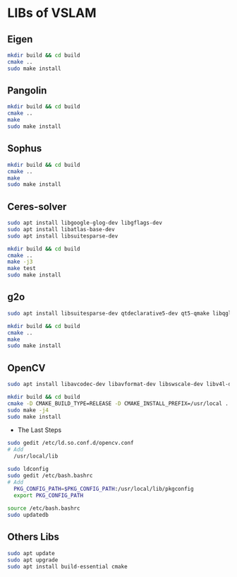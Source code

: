 # LIBs of VSLAM

## Eigen

```bash
mkdir build && cd build
cmake ..
sudo make install
```
    
## Pangolin
  
```bash
mkdir build && cd build
cmake ..
make
sudo make install
```
  
## Sophus
  
```bash
mkdir build && cd build
cmake ..
make
sudo make install
```
  
## Ceres-solver
  
```bash
sudo apt install libgoogle-glog-dev libgflags-dev
sudo apt install libatlas-base-dev
sudo apt install libsuitesparse-dev

mkdir build && cd build
cmake ..
make -j3
make test
sudo make install
```
  
## g2o
  
```bash
sudo apt install libsuitesparse-dev qtdeclarative5-dev qt5-qmake libqglviewer-dev-qt5

mkdir build && cd build
cmake ..
make
sudo make install
```
  

## OpenCV
  
```bash
sudo apt install libavcodec-dev libavformat-dev libswscale-dev libv4l-dev libxvidcore-dev libx264-dev libatlas-base-dev gfortran libgtk2.0-dev libjpeg-dev libpng-dev

mkdir build && cd build
cmake -D CMAKE_BUILD_TYPE=RELEASE -D CMAKE_INSTALL_PREFIX=/usr/local ..
sudo make -j4
sudo make install
```
  
- The Last Steps
```bash
sudo gedit /etc/ld.so.conf.d/opencv.conf
# Add
  /usr/local/lib

sudo ldconfig
sudo gedit /etc/bash.bashrc
# Add
  PKG_CONFIG_PATH=$PKG_CONFIG_PATH:/usr/local/lib/pkgconfig
  export PKG_CONFIG_PATH
      
source /etc/bash.bashrc
sudo updatedb
```
  
## Others Libs

```bash
sudo apt update
sudo apt upgrade
sudo apt install build-essential cmake
```
